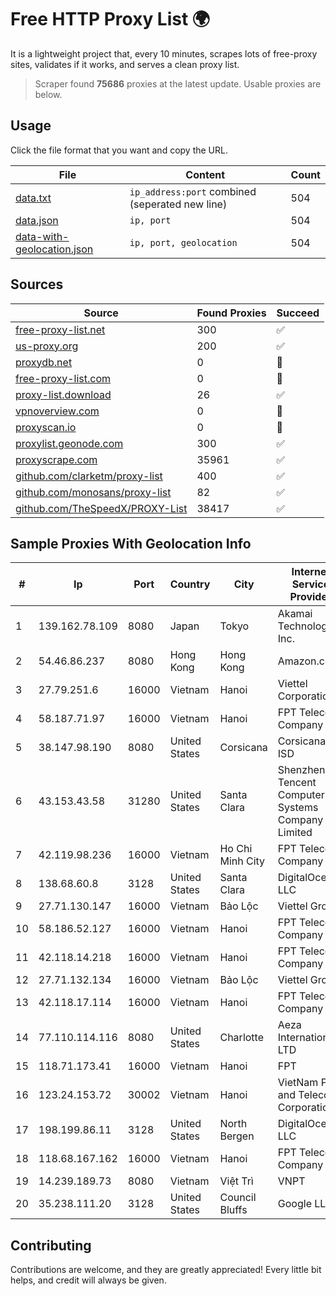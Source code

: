
# Free HTTP Proxy List 🌍

It is a lightweight project that, every 10 minutes, scrapes lots of free-proxy sites, validates if it works, and serves a clean proxy list.


> Scraper found **75686** proxies at the latest update. Usable proxies are below.

## Usage

Click the file format that you want and copy the URL.


|File|Content|Count|
|----|-------|-----|
|[data.txt](https://raw.githubusercontent.com/themiralay/Proxy-List-World/master/data.txt)|`ip_address:port` combined (seperated new line)|504|
|[data.json](https://raw.githubusercontent.com/themiralay/Proxy-List-World/master/data.json)|`ip, port`|504|
|[data-with-geolocation.json](https://raw.githubusercontent.com/themiralay/Proxy-List-World/master/data-with-geolocation.json)|`ip, port, geolocation`|504|

## Sources

|Source|Found Proxies|Succeed|
|------|-------------|-------|
|[free-proxy-list.net](https://free-proxy-list.net)|300|✅|
|[us-proxy.org](https://www.us-proxy.org)|200|✅|
|[proxydb.net](http://proxydb.net)|0|🚫|
|[free-proxy-list.com](https://free-proxy-list.com/?page=&port=&type%5B%5D=http&type%5B%5D=https&up_time=0&search=Search)|0|🚫|
|[proxy-list.download](https://www.proxy-list.download/HTTP)|26|✅|
|[vpnoverview.com](https://vpnoverview.com/privacy/anonymous-browsing/free-proxy-servers)|0|🚫|
|[proxyscan.io](https://www.proxyscan.io)|0|🚫|
|[proxylist.geonode.com](https://proxylist.geonode.com/api/proxy-list?limit=300&page=1&sort_by=lastChecked&sort_type=desc&protocols=http,https)|300|✅|
|[proxyscrape.com](https://api.proxyscrape.com/v2/?request=displayproxies&protocol=http&timeout=10000&country=all&ssl=all&anonymity=all)|35961|✅|
|[github.com/clarketm/proxy-list](https://raw.githubusercontent.com/clarketm/proxy-list/master/proxy-list-raw.txt)|400|✅|
|[github.com/monosans/proxy-list](https://raw.githubusercontent.com/monosans/proxy-list/main/proxies/http.txt)|82|✅|
|[github.com/TheSpeedX/PROXY-List](https://raw.githubusercontent.com/TheSpeedX/PROXY-List/master/http.txt)|38417|✅|


## Sample Proxies With Geolocation Info

|#|Ip|Port|Country|City|Internet Service Provider|
|-|--|----|-------|----|-------------------------|
|1|139.162.78.109|8080|Japan|Tokyo|Akamai Technologies, Inc.|
|2|54.46.86.237|8080|Hong Kong|Hong Kong|Amazon.com|
|3|27.79.251.6|16000|Vietnam|Hanoi|Viettel Corporation|
|4|58.187.71.97|16000|Vietnam|Hanoi|FPT Telecom Company|
|5|38.147.98.190|8080|United States|Corsicana|Corsicana ISD|
|6|43.153.43.58|31280|United States|Santa Clara|Shenzhen Tencent Computer Systems Company Limited|
|7|42.119.98.236|16000|Vietnam|Ho Chi Minh City|FPT Telecom Company|
|8|138.68.60.8|3128|United States|Santa Clara|DigitalOcean, LLC|
|9|27.71.130.147|16000|Vietnam|Bảo Lộc|Viettel Group|
|10|58.186.52.127|16000|Vietnam|Hanoi|FPT Telecom Company|
|11|42.118.14.218|16000|Vietnam|Hanoi|FPT Telecom Company|
|12|27.71.132.134|16000|Vietnam|Bảo Lộc|Viettel Group|
|13|42.118.17.114|16000|Vietnam|Hanoi|FPT Telecom Company|
|14|77.110.114.116|8080|United States|Charlotte|Aeza International LTD|
|15|118.71.173.41|16000|Vietnam|Hanoi|FPT|
|16|123.24.153.72|30002|Vietnam|Hanoi|VietNam Post and Telecom Corporation|
|17|198.199.86.11|3128|United States|North Bergen|DigitalOcean, LLC|
|18|118.68.167.162|16000|Vietnam|Hanoi|FPT Telecom Company|
|19|14.239.189.73|8080|Vietnam|Việt Trì|VNPT|
|20|35.238.111.20|3128|United States|Council Bluffs|Google LLC|



## Contributing

Contributions are welcome, and they are greatly appreciated! Every
little bit helps, and credit will always be given.

